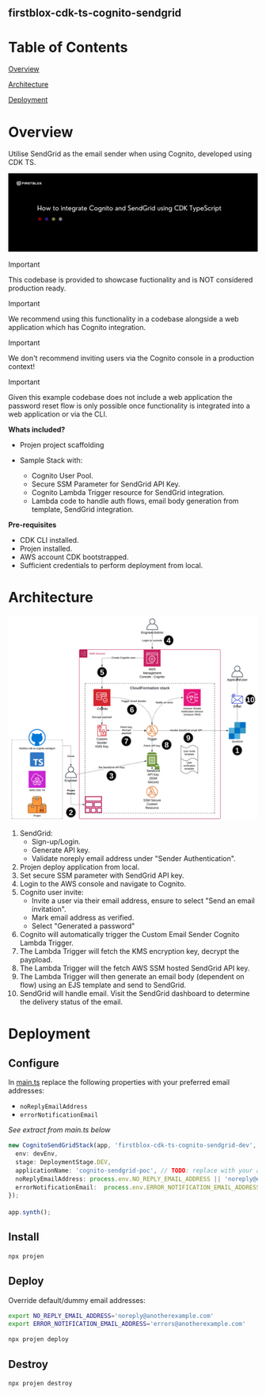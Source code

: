 firstblox-cdk-ts-cognito-sendgrid
---------------------------------

# Table of Contents

[Overview](#overview)

[Architecture](#architecture)

[Deployment](#deployment)

# Overview

Utilise SendGrid as the email sender when using Cognito, developed using CDK TS.

![Title](docs/images/title-card.png)

> [!IMPORTANT]
> This codebase is provided to showcase fuctionality and is NOT considered production ready.

> [!IMPORTANT]
> We recommend using this functionality in a codebase alongside a web application which has Cognito integration.

> [!IMPORTANT]
> We don't recommend inviting users via the Cognito console in a production context!

> [!IMPORTANT]
> Given this example codebase does not include a web application the password reset flow is only possible once functionality is integrated into a web application or via the CLI.

**Whats included?**

- Projen project scaffolding

- Sample Stack with:
  - Cognito User Pool.
  - Secure SSM Parameter for SendGrid API Key.
  - Cognito Lambda Trigger resource for SendGrid integration.
  - Lambda code to handle auth flows, email body generation from template, SendGrid integration.

**Pre-requisites**

- CDK CLI installed.
- Projen installed.
- AWS account CDK bootstrapped.
- Sufficient credentials to perform deployment from local.

# Architecture

![Architecture](docs/images/firstblox-cdk-ts-cognito-sendgrid.png)

1. SendGrid:
   * Sign-up/Login.
   * Generate API key.
   * Validate noreply email address under "Sender Authentication".
2. Projen deploy application from local.
3. Set secure SSM parameter with SendGrid API key.
4. Login to the AWS console and navigate to Cognito.
5. Cognito user invite:
   * Invite a user via their email address, ensure to select "Send an email invitation".
   * Mark email address as verified.
   * Select "Generated a password"
6. Cognito will automatically trigger the Custom Email Sender Cognito Lambda Trigger.
7. The Lambda Trigger will fetch the KMS encryption key, decrypt the paypload.
8. The Lambda Trigger will the fetch AWS SSM hosted SendGrid API key.
9. The Lambda Trigger will then generate an email body (dependent on flow) using an EJS template and send to SendGrid.
10. SendGrid will handle email. Visit the SendGrid dashboard to determine the delivery status of the email.

# Deployment

## Configure

In [main.ts](./src/main.ts) replace the following properties with your preferred email addresses:

- `noReplyEmailAddress`
- `errorNotificationEmail`

*See extract from main.ts below*

```typescript
new CognitoSendGridStack(app, 'firstblox-cdk-ts-cognito-sendgrid-dev', {
  env: devEnv,
  stage: DeploymentStage.DEV,
  applicationName: 'cognito-sendgrid-poc', // TODO: replace with your application name. Resources like SSM param names interpolate this.
  noReplyEmailAddress: process.env.NO_REPLY_EMAIL_ADDRESS || 'noreply@example.com', // TODO: Replace with a noreply email address validated in SendGrid.
  errorNotificationEmail:  process.env.ERROR_NOTIFICATION_EMAIL_ADDRESS || 'errors@example.com', // TODO: Replace with email address to receive failure events from Cognito Lambda trigger.
});

app.synth();
```

## Install

```bash
npx projen
```

## Deploy

Override default/dummy email addresses:

```bash
export NO_REPLY_EMAIL_ADDRESS='noreply@anotherexample.com'
export ERROR_NOTIFICATION_EMAIL_ADDRESS='errors@anotherexample.com'
```

```bash
npx projen deploy
```

## Destroy

```bash
npx projen destroy
```

